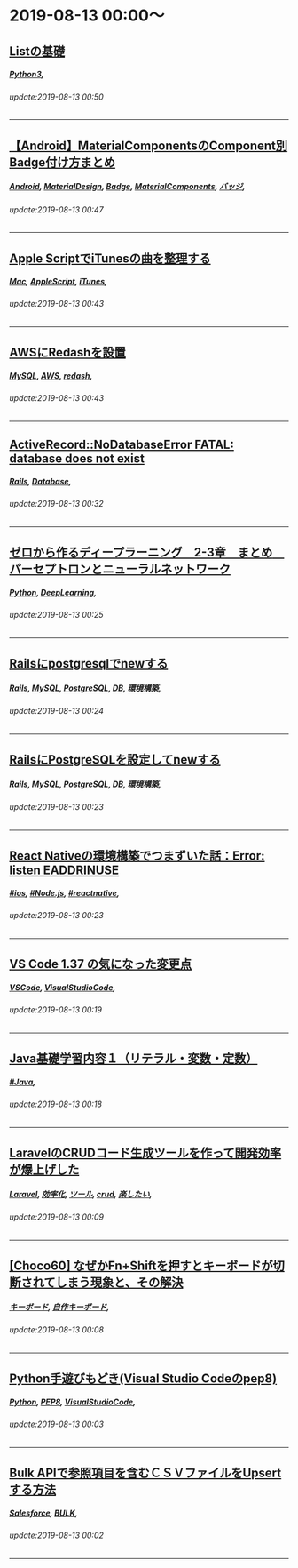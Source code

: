 # 2019-08-13 00:00～
## [Listの基礎](https://qiita.com/takayg1/items/cabf4ea04ae846503ed7)
##### [Python3](https://qiita.com/tags/Python3), 
###### update:2019-08-13 00:50
---
## [【Android】MaterialComponentsのComponent別Badge付け方まとめ](https://qiita.com/youmeee/items/75795f5314d852d74485)
##### [Android](https://qiita.com/tags/Android), [MaterialDesign](https://qiita.com/tags/MaterialDesign), [Badge](https://qiita.com/tags/Badge), [MaterialComponents](https://qiita.com/tags/MaterialComponents), [バッジ](https://qiita.com/tags/バッジ), 
###### update:2019-08-13 00:47
---
## [Apple ScriptでiTunesの曲を整理する](https://qiita.com/ymmmtym/items/741c4b49f46165117984)
##### [Mac](https://qiita.com/tags/Mac), [AppleScript](https://qiita.com/tags/AppleScript), [iTunes](https://qiita.com/tags/iTunes), 
###### update:2019-08-13 00:43
---
## [AWSにRedashを設置](https://qiita.com/hujuu/items/8e8d6b61b03860302e51)
##### [MySQL](https://qiita.com/tags/MySQL), [AWS](https://qiita.com/tags/AWS), [redash](https://qiita.com/tags/redash), 
###### update:2019-08-13 00:43
---
## [ActiveRecord::NoDatabaseError FATAL: database  does not exist](https://qiita.com/yoshinyan/items/864b54f81dfb0a555d27)
##### [Rails](https://qiita.com/tags/Rails), [Database](https://qiita.com/tags/Database), 
###### update:2019-08-13 00:32
---
## [ゼロから作るディープラーニング　2-3章　まとめ　パーセプトロンとニューラルネットワーク](https://qiita.com/ramuneee/items/7e436c27c1200c3c2030)
##### [Python](https://qiita.com/tags/Python), [DeepLearning](https://qiita.com/tags/DeepLearning), 
###### update:2019-08-13 00:25
---
## [Railsにpostgresqlでnewする](https://qiita.com/yoshinyan/items/a14d838a86a8c5905e94)
##### [Rails](https://qiita.com/tags/Rails), [MySQL](https://qiita.com/tags/MySQL), [PostgreSQL](https://qiita.com/tags/PostgreSQL), [DB](https://qiita.com/tags/DB), [環境構築](https://qiita.com/tags/環境構築), 
###### update:2019-08-13 00:24
---
## [RailsにPostgreSQLを設定してnewする](https://qiita.com/yoshinyan/items/4a1c944ea9295fb87e65)
##### [Rails](https://qiita.com/tags/Rails), [MySQL](https://qiita.com/tags/MySQL), [PostgreSQL](https://qiita.com/tags/PostgreSQL), [DB](https://qiita.com/tags/DB), [環境構築](https://qiita.com/tags/環境構築), 
###### update:2019-08-13 00:23
---
## [React Nativeの環境構築でつまずいた話：Error: listen EADDRINUSE](https://qiita.com/shumatsukishu/items/68755725a9370c119c8c)
##### [#ios](https://qiita.com/tags/#ios), [#Node.js](https://qiita.com/tags/#Node.js), [#reactnative](https://qiita.com/tags/#reactnative), 
###### update:2019-08-13 00:23
---
## [VS Code 1.37 の気になった変更点](https://qiita.com/12345/items/1a26025a859a1f5df62d)
##### [VSCode](https://qiita.com/tags/VSCode), [VisualStudioCode](https://qiita.com/tags/VisualStudioCode), 
###### update:2019-08-13 00:19
---
## [Java基礎学習内容１（リテラル・変数・定数）](https://qiita.com/hory-tmp/items/b945f9e19209a348d319)
##### [#Java](https://qiita.com/tags/#Java), 
###### update:2019-08-13 00:18
---
## [LaravelのCRUDコード生成ツールを作って開発効率が爆上げした](https://qiita.com/NARI_Creator/items/6a58001767744d6a6a21)
##### [Laravel](https://qiita.com/tags/Laravel), [効率化](https://qiita.com/tags/効率化), [ツール](https://qiita.com/tags/ツール), [crud](https://qiita.com/tags/crud), [楽したい](https://qiita.com/tags/楽したい), 
###### update:2019-08-13 00:09
---
## [[Choco60] なぜかFn+Shiftを押すとキーボードが切断されてしまう現象と、その解決](https://qiita.com/penguin_I_am/items/906d0134997638e5ee4d)
##### [キーボード](https://qiita.com/tags/キーボード), [自作キーボード](https://qiita.com/tags/自作キーボード), 
###### update:2019-08-13 00:08
---
## [Python手遊びもどき(Visual Studio Codeのpep8)](https://qiita.com/siinai/items/30c745ccb52a86218211)
##### [Python](https://qiita.com/tags/Python), [PEP8](https://qiita.com/tags/PEP8), [VisualStudioCode](https://qiita.com/tags/VisualStudioCode), 
###### update:2019-08-13 00:03
---
## [Bulk APIで参照項目を含むＣＳＶファイルをUpsertする方法](https://qiita.com/SevenstarsRock/items/ea2a8246d2ba41c3f536)
##### [Salesforce](https://qiita.com/tags/Salesforce), [BULK](https://qiita.com/tags/BULK), 
###### update:2019-08-13 00:02
---





